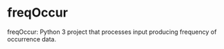 # freqOccur
freqOccur: Python 3 project that processes input producing frequency of occurrence data.
